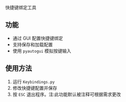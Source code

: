 快捷键绑定工具

## 功能
- 通过 GUI 配置快捷键绑定
- 支持保存和加载配置
- 使用 `pyautogui` 模拟按键输入

## 使用方法
1. 运行 `Keybindings.py`
2. 修改快捷键配置并保存
3. 按 `ESC` 退出程序。注:此功能默认被注释可根据需求更改
